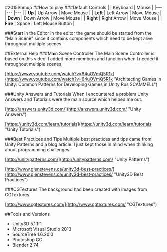 #2015Shmup
##How to play
###Default Controls
|   		| Keyboard  	| Mouse  				|
|---		|---			|---					|
| **Up**  	| Up Arrow  	| Move Mouse  			|
| **Left**  | Left Arrow  	| Move Mouse  			|
| **Down**  | Down Arrow  	| Move Mouse  			|
| **Right** | Right Arrow  	| Move Mouse  			|
| **Fire** 	| Space		  	| Left Mouse Button  	|

###Start in the Editor
In the editor the game should be started from the "Main Scene" since it contains components which need to be kept alive throughout multiple scenes.

##External Help
###Main Scene Controller
The Main Scene Controller is based on this video. I added more members and function when I needed it throughout multiple scenes. 

[https://www.youtube.com/watch?v=64uOVmQ5R1k](https://www.youtube.com/watch?v=64uOVmQ5R1k "Architecting Games in Unity: Common Patterns for Developing Games in Unity Rus SCAMMELL")

###Unity Answers and Tutorials
When I encountered a problem Unity Answers and Tutorials were the main source which helped me out.

[http://answers.unity3d.com/](http://answers.unity3d.com/ "Unity Answers")

[https://unity3d.com/learn/tutorials](https://unity3d.com/learn/tutorials "Unity Tutorials")

###Best Practices and Tips
Multiple best practices and tips came from Unity Patterns and a blog article. 
I just kept those in mind when thinking about programming challenges.

[http://unitypatterns.com/](http://unitypatterns.com/ "Unity Patterns")

[http://www.glenstevens.ca/unity3d-best-practices/](http://www.glenstevens.ca/unity3d-best-practices/ "Unity3D Best Practices")

###CGTextures
The background had been created with images from CGTextures.

[http://www.cgtextures.com/](http://www.cgtextures.com/ "CGTextures")

##Tools and Versions
 - Unity3D 5.1.1f1
 - Microsoft Visual Studio 2013
 - SourceTree 1.6.20.0
 - Photoshop CC
 - Blender 2.74
 
 